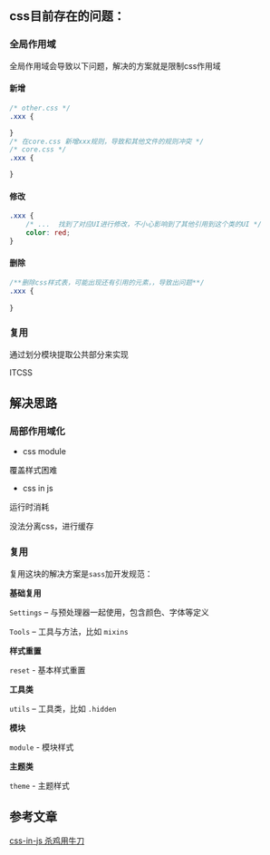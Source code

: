 ## css目前存在的问题：


### 全局作用域

全局作用域会导致以下问题，解决的方案就是限制css作用域

#### 新增

``` css
/* other.css */
.xxx {

}
/* 在core.css 新增xxx规则，导致和其他文件的规则冲突 */
/* core.css */
.xxx {

}
```


#### 修改

``` css
.xxx {
    /* ...  找到了对应UI进行修改，不小心影响到了其他引用到这个类的UI */
    color: red;
}
```



#### 删除

``` css
/**删除css样式表，可能出现还有引用的元素，，导致出问题**/
.xxx {
    
}
```

### 复用

通过划分模块提取公共部分来实现

ITCSS

##  解决思路

### 局部作用域化

* css module

覆盖样式困难

* css in js

运行时消耗

没法分离css，进行缓存

### 复用

复用这块的解决方案是`sass`加开发规范：

**基础复用**

`Settings` – 与预处理器一起使用，包含颜色、字体等定义

`Tools` – 工具与方法，比如 `mixins`

**样式重置**

`reset` - 基本样式重置

**工具类**

`utils` – 工具类，比如 `.hidden`

**模块**

`module` - 模块样式

**主题类**

`theme` - 主题样式

## 参考文章

[css-in-js 杀鸡用牛刀](https://github.com/dt-fe/weekly/blob/master/27.%E7%B2%BE%E8%AF%BB%E3%80%8Acss-in-js%20%E6%9D%80%E9%B8%A1%E7%94%A8%E7%89%9B%E5%88%80%E3%80%8B.md)

